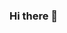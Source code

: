 ### Hi there 👋

<!--
**Khanba22/Khanba22** is a ✨ _special_ ✨ repository because its `README.md` (this file) appears on your GitHub profile.

Here are some ideas to get you started:

- 🔭 I’m currently working on A cloud based app to connect local home service workers with the customers
- 🌱 I’m currently learning Mern stack
- 🤔 I’m looking for help with freelance projects
- 📫 How to reach me: khanba2222khan@gmail.com
- 😄 Pronouns: He/Him
-->
